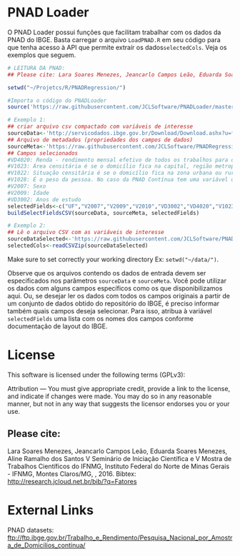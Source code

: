 # PNAD Loader

O PNAD Loader possui funções que facilitam trabalhar com os dados da PNAD do IBGE. Basta carregar o arquivo `LoadPNAD.R` em seu código para que tenha acesso à API que permite extraír os dados`selectedCols`. Veja os exemplos que seguem.

```R
# LEITURA DA PNAD: 
## Please cite: Lara Soares Menezes, Jeancarlo Campos Leão, Eduarda Soares Menezes, Aline Ramalho dos Santos V Seminário de Iniciação Científica e V Mostra de Trabalhos Científicos do IFNMG, Instituto Federal do Norte de Minas Gerais - IFNMG, Montes Claros/MG, , 2016. Bibtex: http://research.jcloud.net.br/bib/?q=Fatores

setwd("~/Projetcs/R/PNADRegression/")

#Importa o código do PNADLoader
source('https://raw.githubusercontent.com/JCLSoftware/PNADLoader/master/src/LoadPNAD.R')

# Exemplo 1:
## criar arquivo csv compactado com variáveis de interesse
sourceData<-'http://servicodados.ibge.gov.br/Download/Download.ashx?u=ftp.ibge.gov.br/Trabalho_e_Rendimento/Pesquisa_Nacional_por_Amostra_de_Domicilios_continua/Trimestral/Microdados/2017/PNADC_012017_20180816.zip'
## Arquivo de metadados (propriedades dos campos de dados)
sourceMeta<-'https://raw.githubusercontent.com/JCLSoftware/PNADRegression/master/data/meta.zip'
## Campos selecionados
#VD4020: Renda - rendimento mensal efetivo de todos os trabalhos para os maiores de 14 anos
#V1023: Área censitária é se o domicílio fica na capital, região metropolitana ou em outros lugares do estado
#V1022: Situação censitária é se o domicílio fica na zona urbana ou rural
#V1028: É o peso da pessoa. No caso da PNAD Contínua tem uma variável única de peso da pessoa e peso do domicílio
#V2007: Sexo
#V2009: Idade
#VD3002: Anos de estudo
selectedFields<-c("UF","V2007","V2009","V2010","VD3002","VD4020","V1023","V1022","V1028")
buildSelectFieldsCSV(sourceData, sourceMeta, selectedFields)

# Exemplo 2:
## Lê o arquivo CSV com as variáveis de interesse
sourceDataSelected<-'https://raw.githubusercontent.com/JCLSoftware/PNADLoader/master/data/PNADC_012017_20180816i.zip'
selectedCols<-readCSVZip(sourceDataSelected)
```
Make sure to set correctly your working directory Ex: `setwd("~/data/")`.

Observe que os arquivos contendo os dados de entrada devem ser especificados nos parâmetros `sourceData` e `sourceMeta`. Você pode utilizar os dados com alguns campos específicos como os que disponibilizamos aqui. Ou, se desejar ler os dados com todos os campos originais a partir de um conjunto de dados obtido do repositório do IBGE, é preciso informar também quais campos deseja selecionar. Para isso, atribua à variável `selectedFields` uma lista com os nomes dos campos conforme documentação de layout do IBGE.

# License

This software is licensed under the following terms (GPLv3):

Attribution — You must give appropriate credit, provide a link to the license, and indicate if changes were made. You may do so in any reasonable manner, but not in any way that suggests the licensor endorses you or your use. 

## Please cite:

Lara Soares Menezes, Jeancarlo Campos Leão, Eduarda Soares Menezes, Aline Ramalho dos Santos
V Seminário de Iniciação Científica e V Mostra de Trabalhos Científicos do IFNMG, Instituto Federal do Norte de Minas Gerais - IFNMG, Montes Claros/MG, , 2016. Bibtex: http://research.jcloud.net.br/bib/?q=Fatores

# External Links

PNAD datasets: ftp://ftp.ibge.gov.br/Trabalho_e_Rendimento/Pesquisa_Nacional_por_Amostra_de_Domicilios_continua/
